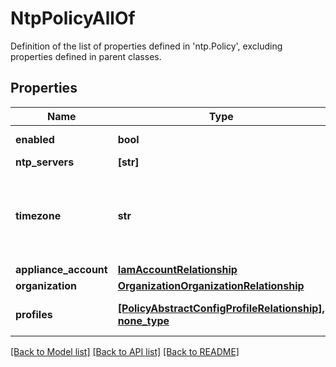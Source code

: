 # NtpPolicyAllOf

Definition of the list of properties defined in 'ntp.Policy', excluding properties defined in parent classes.
## Properties
Name | Type | Description | Notes
------------ | ------------- | ------------- | -------------
**enabled** | **bool** | State of NTP service on the endpoint. | [optional] 
**ntp_servers** | **[str]** |  | [optional] 
**timezone** | **str** | Timezone of services on the endpoint. | [optional]  if omitted the server will use the default value of "Pacific/Niue"
**appliance_account** | [**IamAccountRelationship**](IamAccountRelationship.md) |  | [optional] 
**organization** | [**OrganizationOrganizationRelationship**](OrganizationOrganizationRelationship.md) |  | [optional] 
**profiles** | [**[PolicyAbstractConfigProfileRelationship], none_type**](PolicyAbstractConfigProfileRelationship.md) | An array of relationships to policyAbstractConfigProfile resources. | [optional] 

[[Back to Model list]](../README.md#documentation-for-models) [[Back to API list]](../README.md#documentation-for-api-endpoints) [[Back to README]](../README.md)


